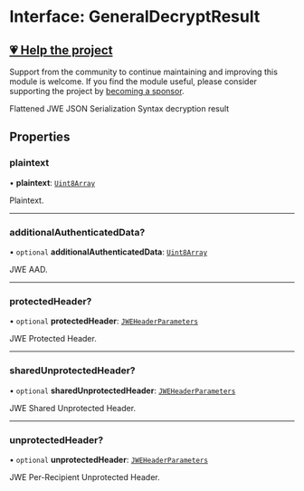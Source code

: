 # Interface: GeneralDecryptResult

## [💗 Help the project](https://github.com/sponsors/panva)

Support from the community to continue maintaining and improving this module is welcome. If you find the module useful, please consider supporting the project by [becoming a sponsor](https://github.com/sponsors/panva).

Flattened JWE JSON Serialization Syntax decryption result

## Properties

### plaintext

• **plaintext**: [`Uint8Array`](https://developer.mozilla.org/docs/Web/JavaScript/Reference/Global_Objects/Uint8Array)

Plaintext.

***

### additionalAuthenticatedData?

• `optional` **additionalAuthenticatedData**: [`Uint8Array`](https://developer.mozilla.org/docs/Web/JavaScript/Reference/Global_Objects/Uint8Array)

JWE AAD.

***

### protectedHeader?

• `optional` **protectedHeader**: [`JWEHeaderParameters`](JWEHeaderParameters.md)

JWE Protected Header.

***

### sharedUnprotectedHeader?

• `optional` **sharedUnprotectedHeader**: [`JWEHeaderParameters`](JWEHeaderParameters.md)

JWE Shared Unprotected Header.

***

### unprotectedHeader?

• `optional` **unprotectedHeader**: [`JWEHeaderParameters`](JWEHeaderParameters.md)

JWE Per-Recipient Unprotected Header.
